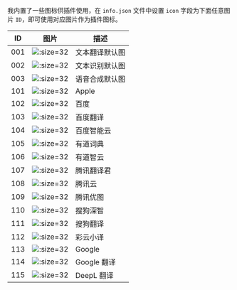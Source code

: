 我内置了一些图标供插件使用，在 `info.json` 文件中设置 `icon` 字段为下面任意图片 `ID`，即可使用对应图片作为插件图标。

| ID | 图片 | 描述 |
| --- | --- | --- |
| 001 | ![](./_media/001.png ':size=32') | 文本翻译默认图 |
| 002 | ![](./_media/002.png ':size=32') | 文本识别默认图 |
| 003 | ![](./_media/003.png ':size=32') | 语音合成默认图 |
| 101 | ![](./_media/101.png ':size=32') | Apple |
| 102 | ![](./_media/102.png ':size=32') | 百度 |
| 103 | ![](./_media/103.png ':size=32') | 百度翻译 |
| 104 | ![](./_media/104.png ':size=32') | 百度智能云 |
| 105 | ![](./_media/105.png ':size=32') | 有道词典 |
| 106 | ![](./_media/106.png ':size=32') | 有道智云 |
| 107 | ![](./_media/107.png ':size=32') | 腾讯翻译君 |
| 108 | ![](./_media/108.png ':size=32') | 腾讯云 |
| 109 | ![](./_media/109.png ':size=32') | 腾讯优图 |
| 110 | ![](./_media/110.png ':size=32') | 搜狗深智 |
| 111 | ![](./_media/111.png ':size=32') | 搜狗翻译 |
| 112 | ![](./_media/112.png ':size=32') | 彩云小译 |
| 113 | ![](./_media/113.png ':size=32') | Google |
| 114 | ![](./_media/114.png ':size=32') | Google 翻译 |
| 115 | ![](./_media/115.png ':size=32') | DeepL 翻译 |
